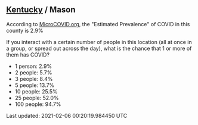 
## [Kentucky](/united-states/kentucky) / Mason

According to [MicroCOVID.org](http://microcovid.org),
the "Estimated Prevalence" of COVID in this county is 2.9%

If you interact with a certain number of people in this location
(all at once in a group, or spread out across the day), what is the chance that
1 or more of them has COVID?

- 1 person: 2.9%
- 2 people: 5.7%
- 3 people: 8.4%
- 5 people: 13.7%
- 10 people: 25.5%
- 25 people: 52.0%
- 100 people: 94.7%

Last updated: 2021-02-06 00:20:19.984450 UTC
